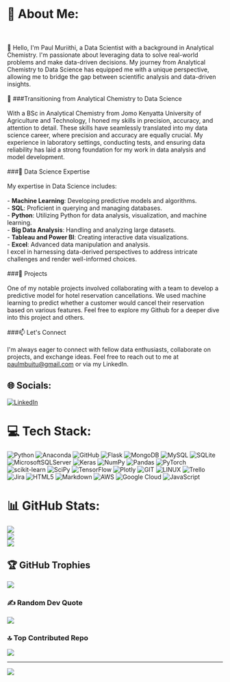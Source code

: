 # 💫 About Me:
<br><br>👋 Hello, I'm Paul Muriithi, a Data Scientist with a background in Analytical Chemistry. I'm passionate about leveraging data to solve real-world problems and make data-driven decisions. My journey from Analytical Chemistry to Data Science has equipped me with a unique perspective, allowing me to bridge the gap between scientific analysis and data-driven insights.<br><br>🧪 ###Transitioning from Analytical Chemistry to Data Science<br><br>With a BSc in Analytical Chemistry from Jomo Kenyatta University of Agriculture and Technology, I honed my skills in precision, accuracy, and attention to detail. These skills have seamlessly translated into my data science career, where precision and accuracy are equally crucial. My experience in laboratory settings, conducting tests, and ensuring data reliability has laid a strong foundation for my work in data analysis and model development.<br><br>###🚀 Data Science Expertise<br><br>My expertise in Data Science includes:<br><br>- **Machine Learning**: Developing predictive models and algorithms.<br>- **SQL**: Proficient in querying and managing databases.<br>- **Python**: Utilizing Python for data analysis, visualization, and machine learning.<br>- **Big Data Analysis**: Handling and analyzing large datasets.<br>- **Tableau and Power BI**: Creating interactive data visualizations.<br>- **Excel**: Advanced data manipulation and analysis.<br>I excel in harnessing data-derived perspectives to address intricate challenges and render well-informed choices.<br><br>###🌟 Projects<br><br>One of my notable projects involved collaborating with a team to develop a predictive model for hotel reservation cancellations. We used machine learning to predict whether a customer would cancel their reservation based on various features. Feel free to explore my Github for a deeper dive into this project and others.<br><br>###📫 Let's Connect<br><br>I'm always eager to connect with fellow data enthusiasts, collaborate on projects, and exchange ideas. Feel free to reach out to me at paulmbuitu@gmail.com or via my LinkedIn.<br>


## 🌐 Socials:
[![LinkedIn](https://img.shields.io/badge/LinkedIn-%230077B5.svg?logo=linkedin&logoColor=white)](https://linkedin.com/in/https://www.linkedin.com/in/paul-mbuitu-muriithi-ab57b4127/) 

# 💻 Tech Stack:
![Python](https://img.shields.io/badge/python-3670A0?style=for-the-badge&logo=python&logoColor=ffdd54) ![Anaconda](https://img.shields.io/badge/Anaconda-%2344A833.svg?style=for-the-badge&logo=anaconda&logoColor=white) ![GitHub](https://img.shields.io/badge/GitHub-%23121011.svg?style=for-the-badge&logo=github&logoColor=white) ![Flask](https://img.shields.io/badge/flask-%23000.svg?style=for-the-badge&logo=flask&logoColor=white) ![MongoDB](https://img.shields.io/badge/MongoDB-%234ea94b.svg?style=for-the-badge&logo=mongodb&logoColor=white) ![MySQL](https://img.shields.io/badge/mysql-%2300f.svg?style=for-the-badge&logo=mysql&logoColor=white) ![SQLite](https://img.shields.io/badge/sqlite-%2307405e.svg?style=for-the-badge&logo=sqlite&logoColor=white) ![MicrosoftSQLServer](https://img.shields.io/badge/Microsoft%20SQL%20Sever-CC2927?style=for-the-badge&logo=microsoft%20sql%20server&logoColor=white) ![Keras](https://img.shields.io/badge/Keras-%23D00000.svg?style=for-the-badge&logo=Keras&logoColor=white) ![NumPy](https://img.shields.io/badge/numpy-%23013243.svg?style=for-the-badge&logo=numpy&logoColor=white) ![Pandas](https://img.shields.io/badge/pandas-%23150458.svg?style=for-the-badge&logo=pandas&logoColor=white) ![PyTorch](https://img.shields.io/badge/PyTorch-%23EE4C2C.svg?style=for-the-badge&logo=PyTorch&logoColor=white) ![scikit-learn](https://img.shields.io/badge/scikit--learn-%23F7931E.svg?style=for-the-badge&logo=scikit-learn&logoColor=white) ![SciPy](https://img.shields.io/badge/SciPy-%230C55A5.svg?style=for-the-badge&logo=scipy&logoColor=%white) ![TensorFlow](https://img.shields.io/badge/TensorFlow-%23FF6F00.svg?style=for-the-badge&logo=TensorFlow&logoColor=white) ![Plotly](https://img.shields.io/badge/Plotly-%233F4F75.svg?style=for-the-badge&logo=plotly&logoColor=white) ![GIT](https://img.shields.io/badge/Git-fc6d26?style=for-the-badge&logo=git&logoColor=white) ![LINUX](https://img.shields.io/badge/Linux-FCC624?style=for-the-badge&logo=linux&logoColor=black) ![Trello](https://img.shields.io/badge/Trello-%23026AA7.svg?style=for-the-badge&logo=Trello&logoColor=white) ![Jira](https://img.shields.io/badge/jira-%230A0FFF.svg?style=for-the-badge&logo=jira&logoColor=white) ![HTML5](https://img.shields.io/badge/html5-%23E34F26.svg?style=for-the-badge&logo=html5&logoColor=white) ![Markdown](https://img.shields.io/badge/markdown-%23000000.svg?style=for-the-badge&logo=markdown&logoColor=white) ![AWS](https://img.shields.io/badge/AWS-%23FF9900.svg?style=for-the-badge&logo=amazon-aws&logoColor=white) ![Google Cloud](https://img.shields.io/badge/Google%20Cloud-%234285F4.svg?style=for-the-badge&logo=google-cloud&logoColor=white) ![JavaScript](https://img.shields.io/badge/javascript-%23323330.svg?style=for-the-badge&logo=javascript&logoColor=%23F7DF1E)
# 📊 GitHub Stats:
![](https://github-readme-stats.vercel.app/api?username=paulmbuitu&theme=dark&hide_border=false&include_all_commits=false&count_private=false)<br/>
![](https://github-readme-streak-stats.herokuapp.com/?user=paulmbuitu&theme=dark&hide_border=false)<br/>
![](https://github-readme-stats.vercel.app/api/top-langs/?username=paulmbuitu&theme=dark&hide_border=false&include_all_commits=false&count_private=false&layout=compact)

## 🏆 GitHub Trophies
![](https://github-profile-trophy.vercel.app/?username=paulmbuitu&theme=radical&no-frame=false&no-bg=true&margin-w=4)

### ✍️ Random Dev Quote
![](https://quotes-github-readme.vercel.app/api?type=horizontal&theme=radical)

### 🔝 Top Contributed Repo
![](https://github-contributor-stats.vercel.app/api?username=paulmbuitu&limit=5&theme=dark&combine_all_yearly_contributions=true)

---
[![](https://visitcount.itsvg.in/api?id=paulmbuitu&icon=0&color=0)](https://visitcount.itsvg.in)

<!-- Proudly created with GPRM ( https://gprm.itsvg.in ) -->
